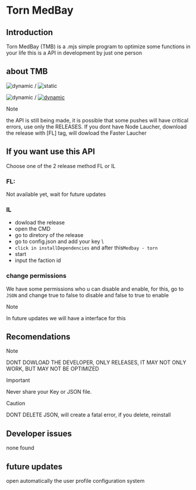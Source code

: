 # Torn MedBay

## Introduction 

Torn MedBay (TMB) is a .mjs simple program to optimize some functions in your life
this is a API in development by just one person

## about TMB

![dynamic](https://img.shields.io/github/package-json/version/Eloazy/TMB?style=plastic) / ![static](https://img.shields.io/badge/progress-developing-green?style=plastic)

![dynamic](https://img.shields.io/github/package-json/author/Eloazy/TMB?style=plastic) / [![dynamic](https://img.shields.io/badge/Change%20Logs-F03D24)](https://github.com/Eloazy/TMB/blob/main/Update_Logs.md)

> [!NOTE]
> the API is still being made, it is possible that some pushes will have critical errors, use only the RELEASES.
> If you dont have Node Laucher, download the release with [FL] tag, will dowload the Faster Laucher

## If you want use this API

Choose one of the 2 release method
FL or IL

### FL: 
Not available yet, wait for future updates

### IL
+ dowload the release
+ open the CMD
+ go to diretory of the release
+ go to config.json and add your key
\
+ `click in installDependencies` and  after this`Medbay - torn`
+ start
+ input the faction id

### change permissions
We have some permissions who u can disable and enable, for this, go to `JSON` and change true to false to disable and false to true to enable
> [!NOTE]
> In future updates we will have a interface for this

## Recomendations

> [!NOTE]
> DONT DOWLOAD THE DEVELOPER, ONLY RELEASES, IT MAY NOT ONLY WORK, BUT MAY NOT BE OPTIMIZED

> [!IMPORTANT]
> Never share your Key or JSON file.

> [!CAUTION]
> DONT DELETE JSON, will create a fatal error, if you delete, reinstall

## Developer issues

none found

## future updates
open automatically the user profile
configuration system


